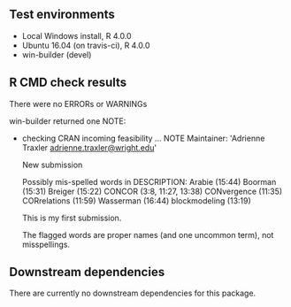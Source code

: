 ## Test environments
* Local Windows install, R 4.0.0
* Ubuntu 16.04 (on travis-ci), R 4.0.0
* win-builder (devel)

## R CMD check results
There were no ERRORs or WARNINGs

win-builder returned one NOTE:

* checking CRAN incoming feasibility ... NOTE
  Maintainer: 'Adrienne Traxler <adrienne.traxler@wright.edu>'

  New submission

  Possibly mis-spelled words in DESCRIPTION:
    Arabie (15:44)
    Boorman (15:31)
    Breiger (15:22)
    CONCOR (3:8, 11:27, 13:38)
    CONvergence (11:35)
    CORrelations (11:59)
    Wasserman (16:44)
    blockmodeling (13:19)
  
  
  This is my first submission. 
  
  The flagged words are proper names (and one uncommon term), not misspellings.

## Downstream dependencies
There are currently no downstream dependencies for this package.

